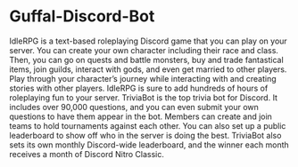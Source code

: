 # Guffal-Discord-Bot
IdleRPG is a text-based roleplaying Discord game that you can play on your server. You can create your own character including their race and class. Then, you can go on quests and battle monsters, buy and trade fantastical items, join guilds, interact with gods, and even get married to other players. Play through your character’s journey while interacting with and creating stories with other players. IdleRPG is sure to add hundreds of hours of roleplaying fun to your server.
TriviaBot is the top trivia bot for Discord. It includes over 90,000 questions, and you can even submit your own questions to have them appear in the bot. Members can create and join teams to hold tournaments against each other. You can also set up a public leaderboard to show off who in the server is doing the best. TriviaBot also sets its own monthly Discord-wide leaderboard, and the winner each month receives a month of Discord Nitro Classic.
